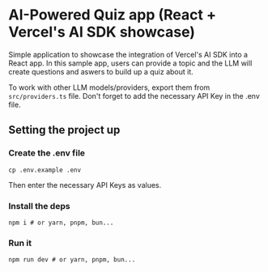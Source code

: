 # AI-Powered Quiz app (React + Vercel's AI SDK showcase)

Simple application to showcase the integration of Vercel's AI SDK into a React app. In this sample app, users can provide a topic and the LLM will create questions and aswers to build up a quiz about it.

To work with other LLM models/providers, export them from `src/providers.ts` file. Don't forget to add the necessary API Key in the .env file.

## Setting the project up

### Create the .env file

```shell
cp .env.example .env
```

Then enter the necessary API Keys as values.

### Install the deps

```shell
npm i # or yarn, pnpm, bun...
```

### Run it

```shell
npm run dev # or yarn, pnpm, bun...
```

